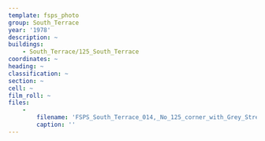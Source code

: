 ```yaml
---
template: fsps_photo
group: South_Terrace
year: '1978'
description: ~
buildings:
    - South_Terrace/125_South_Terrace
coordinates: ~
heading: ~
classification: ~
section: ~
cell: ~
film_roll: ~
files:
    -
        filename: 'FSPS_South_Terrace_014,_No_125_corner_with_Grey_Street_15-3-C_1978.png'
        caption: ''
---
```

